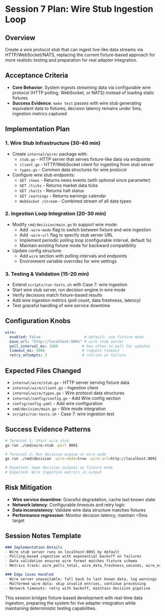 # Session 7 Plan: Wire Stub Ingestion Loop

## Overview
Create a wire protocol stub that can ingest live-like data streams via HTTP/WebSocket/NATS, replacing the current fixture-based approach for more realistic testing and preparation for real adapter integration.

## Acceptance Criteria
- **Core Behavior**: System ingests streaming data via configurable wire protocol (HTTP polling, WebSocket, or NATS) instead of loading static fixtures
- **Success Evidence**: `make test` passes with wire stub generating equivalent data to fixtures, decision latency remains under 5ms, ingestion metrics captured

## Implementation Plan

### 1. Wire Stub Infrastructure (30-40 min)
- Create `internal/wire/` package with:
  - `stub.go` - HTTP server that serves fixture-like data via endpoints
  - `client.go` - HTTP/WebSocket client for ingesting from stub server
  - `types.go` - Common data structures for wire protocol
- Configure wire stub endpoints:
  - `GET /news` - Returns news events (with optional since parameter)
  - `GET /ticks` - Returns market data ticks
  - `GET /halts` - Returns halt status
  - `GET /earnings` - Returns earnings calendar
  - `WebSocket /stream` - Combined stream of all data types

### 2. Ingestion Loop Integration (20-30 min)
- Modify `cmd/decision/main.go` to support wire mode:
  - Add `-wire-mode` flag to switch between fixture and wire ingestion
  - Add `-wire-url` flag to specify stub server URL
  - Implement periodic polling loop (configurable interval, default 1s)
  - Maintain existing fixture mode for backward compatibility
- Update config structure:
  - Add `wire` section with polling intervals and endpoints
  - Environment variable overrides for wire settings

### 3. Testing & Validation (15-20 min)
- Extend `scripts/run-tests.sh` with Case 7: wire ingestion
- Start wire stub server, run decision engine in wire mode
- Verify decisions match fixture-based results
- Add wire ingestion metrics (poll count, data freshness, latency)
- Test graceful handling of wire service downtime

## Configuration Knobs
```yaml
wire:
  enabled: false                    # default: use fixture mode
  base_url: "http://localhost:8091" # wire stub server
  poll_interval_ms: 1000           # how often to poll for updates
  timeout_ms: 5000                 # request timeout
  retry_attempts: 3                # retries on failure
```

## Expected Files Changed
- `internal/wire/stub.go` - HTTP server serving fixture data
- `internal/wire/client.go` - Ingestion client
- `internal/wire/types.go` - Wire protocol data structures  
- `internal/config/config.go` - Add Wire config section
- `config/config.yaml` - Add wire configuration
- `cmd/decision/main.go` - Wire mode integration
- `scripts/run-tests.sh` - Case 7: wire ingestion test

## Success Evidence Patterns
```bash
# Terminal 1: Start wire stub
go run ./cmd/wire-stub -port 8091

# Terminal 2: Run decision engine in wire mode  
go run ./cmd/decision -wire-mode=true -wire-url=http://localhost:8091 -oneshot=true

# Expected: Same decision outputs as fixture mode
# Expected: Wire ingestion metrics in output
```

## Risk Mitigation
- **Wire service downtime**: Graceful degradation, cache last known state
- **Network latency**: Configurable timeouts and retry logic
- **Data inconsistency**: Validate wire data structure matches fixtures
- **Performance regression**: Monitor decision latency, maintain <5ms target

## Session Notes Template
```markdown
### Implementation Details
- Wire stub server runs on localhost:8091 by default
- Polling-based ingestion with exponential backoff on failures
- Data validation ensures wire format matches fixture schema
- Metrics track: wire_polls_total, wire_data_freshness_seconds, wire_errors_total

### Edge Cases Handled
- Wire server unavailable: fall back to last known data, log warnings
- Malformed wire data: skip invalid entries, continue processing
- Network timeouts: retry with backoff, maintain decision pipeline
```

This session bridges fixture-based development with real-time data ingestion, preparing the system for live adapter integration while maintaining deterministic testing capabilities.